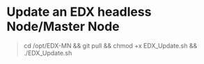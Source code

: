# Update an EDX headless Node/Master Node

>cd /opt/EDX-MN && git pull && chmod +x EDX_Update.sh && ./EDX_Update.sh

